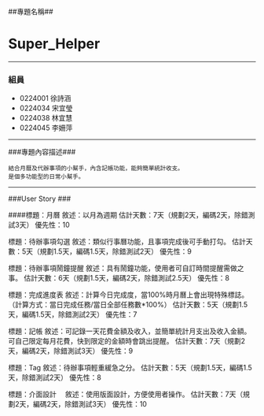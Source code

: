 ##專題名稱##
# Super_Helper #

----------

### 組員 ###

- 0224001 徐詩涵
- 0224034 宋宜瑩
- 0224038 林宜慧
- 0224045 李姍萍

----------
###專題內容描述###

    結合月曆及代辦事項的小幫手，內含記帳功能，能夠簡單統計收支。
    是個多功能型的日常小幫手。

----------
###User Story ###

####標題：月曆
敘述：以月為週期
估計天數：7天（規劃2天，編碼2天，除錯測試3天）
優先性：10

標題：待辦事項勾選
敘述：類似行事曆功能，且事項完成後可手動打勾。
估計天數：5天（規劃1.5天，編碼1.5天，除錯測試2天）
優先性：9

標題：待辦事項鬧鐘提醒
敘述：具有鬧鐘功能，使用者可自訂時間提醒需做之事。
估計天數：6天（規劃1.5天，編碼2天，除錯測試2.5天）
優先性：8

標題：完成進度表
敘述：計算今日完成度，當100%時月曆上會出現特殊標誌。
      （計算方式：當日完成任務/當日全部任務數*100%）
估計天數：5天（規劃1.5天，編碼1.5天，除錯測試2天）
優先性：7

標題：記帳
敘述：可記錄一天花費金額及收入，並簡單統計月支出及收入金額。
      可自己限定每月花費，快到限定的金額時會跳出提醒。
估計天數：7天（規劃2天，編碼2天，除錯測試3天）
優先性：9

標題：Tag
敘述：待辦事項輕重緩急之分。
估計天數：5天（規劃1.5天，編碼1.5天，除錯測試2天）
優先性：8

標題：介面設計　
敘述：使用版面設計，方便使用者操作。
估計天數：7天（規劃2天，編碼2天，除錯測試3天）
優先性：10
